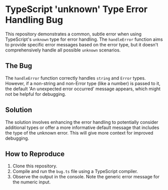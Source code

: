 # TypeScript 'unknown' Type Error Handling Bug

This repository demonstrates a common, subtle error when using TypeScript's `unknown` type for error handling.  The `handleError` function aims to provide specific error messages based on the error type, but it doesn't comprehensively handle all possible `unknown` scenarios.

## The Bug

The `handleError` function correctly handles `string` and `Error` types. However, if a non-string and non-Error type (like a number) is passed to it, the default 'An unexpected error occurred' message appears, which might not be helpful for debugging.

## Solution

The solution involves enhancing the error handling to potentially consider additional types or offer a more informative default message that includes the type of the unknown error. This will give more context for improved debugging.

## How to Reproduce

1. Clone this repository.
2. Compile and run the `bug.ts` file using a TypeScript compiler.
3. Observe the output in the console.  Note the generic error message for the numeric input.